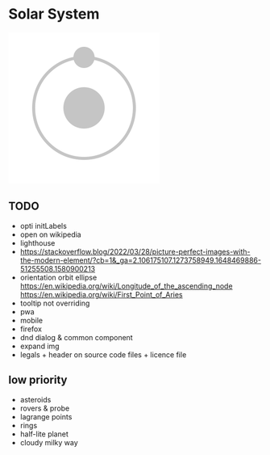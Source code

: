 # Solar System

![logo](/src/assets/logo.svg?raw=true)

## TODO

- opti initLabels
- open on wikipedia
- lighthouse
- https://stackoverflow.blog/2022/03/28/picture-perfect-images-with-the-modern-element/?cb=1&_ga=2.106175107.1273758949.1648469886-51255508.1580900213
- orientation orbit ellipse https://en.wikipedia.org/wiki/Longitude_of_the_ascending_node https://en.wikipedia.org/wiki/First_Point_of_Aries
- tooltip not overriding
- pwa
- mobile
- firefox
- dnd dialog & common component
- expand img
- legals + header on source code files + licence file

## low priority
- asteroids
- rovers & probe
- lagrange points
- rings
- half-lite planet
- cloudy milky way
